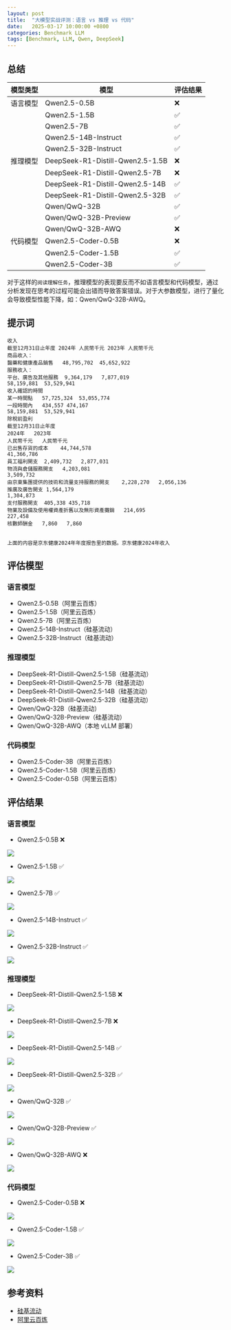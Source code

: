```yaml
---
layout: post
title:  "大模型实战评测：语言 vs 推理 vs 代码"
date:   2025-03-17 10:00:00 +0800
categories: Benchmark LLM
tags: [Benchmark, LLM, Qwen, DeepSeek]
---
```


## 总结

| 模型类型 | 模型 | 评估结果 |
| --- | --- | --- |
| 语言模型 | Qwen2.5-0.5B | ❌ |
|         | Qwen2.5-1.5B | ✅ |
|         | Qwen2.5-7B | ✅ |
|         | Qwen2.5-14B-Instruct | ✅ |
|         | Qwen2.5-32B-Instruct | ✅ |
| 推理模型 | DeepSeek-R1-Distill-Qwen2.5-1.5B | ❌ |
|         | DeepSeek-R1-Distill-Qwen2.5-7B | ❌ |
|         | DeepSeek-R1-Distill-Qwen2.5-14B | ✅ |
|         | DeepSeek-R1-Distill-Qwen2.5-32B | ✅ |
|         | Qwen/QwQ-32B | ✅ |
|         | Qwen/QwQ-32B-Preview | ✅ |
|         | Qwen/QwQ-32B-AWQ | ❌ |
| 代码模型 | Qwen2.5-Coder-0.5B | ❌ |
|         | Qwen2.5-Coder-1.5B | ✅ |
|         | Qwen2.5-Coder-3B | ✅ |

对于这样的`阅读理解任务`，推理模型的表现要反而不如语言模型和代码模型，通过分析发现在思考的过程可能会出错而导致答案错误。对于大参数模型，进行了量化会导致模型性能下降，如：Qwen/QwQ-32B-AWQ。


## 提示词
```
收入		
截至12月31日止年度 2024年 人民幣千元	2023年 人民幣千元
商品收入：		
醫藥和健康產品銷售	48,795,702	45,652,922
服務收入：		
平台、廣告及其他服務	9,364,179	7,877,019
58,159,881	53,529,941
收入確認的時間		
某一時間點	57,725,324	53,055,774
一段時間內	434,557	474,167
58,159,881	53,529,941
除稅前盈利		
截至12月31日止年度	
2024年	2023年
人民幣千元	人民幣千元
已出售存貨的成本	44,744,578	
41,366,786
員工福利開支	2,409,732	2,877,031
物流與倉儲服務開支	4,203,081	
3,509,732
由京東集團提供的技術和流量支持服務的開支	2,228,270	2,056,136
推廣及廣告開支	1,564,179	
1,304,873
支付服務開支	405,338	435,718
物業及設備及使用權資產折舊以及無形資產攤銷	214,695	
227,458
核數師酬金	7,860	7,860


上面的内容是京东健康2024年年度报告里的数据。京东健康2024年收入
```


## 评估模型

### 语言模型
- Qwen2.5-0.5B（阿里云百炼）
- Qwen2.5-1.5B（阿里云百炼）
- Qwen2.5-7B（阿里云百炼）
- Qwen2.5-14B-Instruct（硅基流动）
- Qwen2.5-32B-Instruct（硅基流动）

### 推理模型
- DeepSeek-R1-Distill-Qwen2.5-1.5B（硅基流动）
- DeepSeek-R1-Distill-Qwen2.5-7B（硅基流动）
- DeepSeek-R1-Distill-Qwen2.5-14B（硅基流动）
- DeepSeek-R1-Distill-Qwen2.5-32B（硅基流动）
- Qwen/QwQ-32B（硅基流动）
- Qwen/QwQ-32B-Preview（硅基流动）
- Qwen/QwQ-32B-AWQ（本地 vLLM 部署）

### 代码模型
- Qwen2.5-Coder-3B（阿里云百炼）
- Qwen2.5-Coder-1.5B（阿里云百炼）
- Qwen2.5-Coder-0.5B（阿里云百炼）


## 评估结果

### 语言模型

- Qwen2.5-0.5B ❌

![](/images/2025/LLMEval/Qwen2.5-0.5B.png)

- Qwen2.5-1.5B ✅

![](/images/2025/LLMEval/Qwen2.5-1.5B.png)

- Qwen2.5-7B ✅

![](/images/2025/LLMEval/Qwen2.5-7B.png)

- Qwen2.5-14B-Instruct ✅

![](/images/2025/LLMEval/Qwen2.5-14B-Instruct.png)

- Qwen2.5-32B-Instruct ✅

![](/images/2025/LLMEval/Qwen2.5-32B-Instruct.png)

### 推理模型

- DeepSeek-R1-Distill-Qwen2.5-1.5B ❌

![](/images/2025/LLMEval/DeepSeek-R1-Distill-Qwen2.5-1.5B.png)

- DeepSeek-R1-Distill-Qwen2.5-7B ❌

![](/images/2025/LLMEval/DeepSeek-R1-Distill-Qwen2.5-7B.png)

- DeepSeek-R1-Distill-Qwen2.5-14B ✅

![](/images/2025/LLMEval/DeepSeek-R1-Distill-Qwen2.5-14B.png)

- DeepSeek-R1-Distill-Qwen2.5-32B ✅

![](/images/2025/LLMEval/DeepSeek-R1-Distill-Qwen2.5-32B.png)

- Qwen/QwQ-32B ✅

![](/images/2025/LLMEval/Qwen-QwQ-32B.png)

- Qwen/QwQ-32B-Preview ✅

![](/images/2025/LLMEval/Qwen-QwQ-32B-Preview.png)

- Qwen/QwQ-32B-AWQ ❌

![](/images/2025/LLMEval/Qwen-QwQ-32B-AWQ-vLLM.png)

### 代码模型

- Qwen2.5-Coder-0.5B ❌

![](/images/2025/LLMEval/Qwen2.5-Coder-0.5B.png)

- Qwen2.5-Coder-1.5B ✅

![](/images/2025/LLMEval/Qwen2.5-Coder-1.5B.png)

- Qwen2.5-Coder-3B ✅

![](/images/2025/LLMEval/Qwen2.5-Coder-3B.png)


## 参考资料
- [硅基流动](https://siliconflow.cn/zh-cn/)
- [阿里云百炼](https://bailian.console.aliyun.com/)
